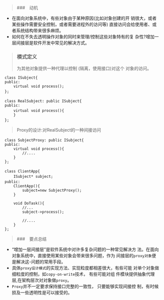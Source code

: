 > ###　动机
* 在面向对象系统中，有些对象由于某种原因(比如对象创建的开
销很大，或者某些操作需要安全控制，或者需要进程外的访问等)
直接访问会给使用者、或者系统结构带来很多麻烦。
* 如何在不失去透明操作对象的同时来管理/控制这些对象特有的复
杂性?增加一层间接层是软件开发中常见的解决方式。

> ### 模式定义
> 为其他对象提供一种代理以控制 (隔离，使用接口)对这个
对象的访问。

```
class ISubject{
public:
    virtual void process();
};　　
```
```
class RealSubject: public ISubject{　　
public:
    virtual void process(){　
    }
};　　　　
``` 
> Proxy的设计:对RealSubject的一种间接访问
```
class SubjectProxy: public ISubject{　　
public:
    virtual void process(){ 
        //....
    }
};
```
```
class ClientApp{　
    ISubject* subject;　
public:　
    ClientApp(){
        subject=new SubjectProxy();
    }
    
    void DoTask(){
        //...
        subject->process();
        
        //....
    }
};
``` 

> ###　要点总结
* “增加一层间接层”是软件系统中对许多复杂问题的一种常见解决方
法。在面向对象系统中，直接使用某些对象会带来很多问题，作为
间接层的`proxy对象`便是解决这-问题的常用手段。
* 具体`proxy设计模式`的实现方法、实现粒度都相差很大，有些可能
对单个对象做细粒度的控制，如`copy-on-write`技术， 有些可能对组
件模块提供抽象代理层,在架构层次对对象做`proxy`。
* `Proxy`并不一定要求保持接口完整的一致性， 只要能够实现间接控
制，有时候损及一些透明性是可以接受的。

